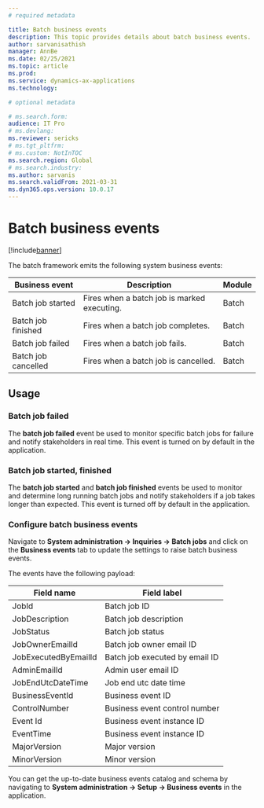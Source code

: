 ```yaml
---
# required metadata

title: Batch business events
description: This topic provides details about batch business events.
author: sarvanisathish
manager: AnnBe
ms.date: 02/25/2021
ms.topic: article
ms.prod:
ms.service: dynamics-ax-applications
ms.technology: 

# optional metadata

# ms.search.form:
audience: IT Pro
# ms.devlang: 
ms.reviewer: sericks
# ms.tgt_pltfrm: 
# ms.custom: NotInTOC
ms.search.region: Global
# ms.search.industry:
ms.author: sarvanis
ms.search.validFrom: 2021-03-31
ms.dyn365.ops.version: 10.0.17
---
```


# Batch business events

[!include[banner](../includes/banner.md)]

The batch framework emits the following system business events: 

Business event | Description | Module
-------------- | ----------- | ------
Batch job started | Fires when a batch job is marked executing. | Batch
Batch job finished | Fires when a batch job completes. | Batch
Batch job failed | Fires when a batch job fails. | Batch
Batch job cancelled | Fires when a batch job is cancelled. | Batch

## Usage
### Batch job failed
The **batch job failed** event be used to monitor specific batch jobs for failure and notify stakeholders in real time. This event is turned on by default in the application.

### Batch job started, finished 
The **batch job started** and **batch job finished** events be used to monitor and determine long running batch jobs and notify stakeholders if a job takes longer than expected. This event is turned off by default in the application.

### Configure batch business events
Navigate to **System administration -> Inquiries -> Batch jobs** and click on the **Business events** tab to update the settings to raise batch business events.

The events have the following payload:

Field name | Field label
---------- | -----------
JobId | Batch job ID
JobDescription | Batch job description
JobStatus | Batch job status
JobOwnerEmailId | Batch job owner email ID
JobExecutedByEmailId | Batch job executed by email ID
AdminEmailId | Admin user email ID
JobEndUtcDateTime | Job end utc date time
BusinessEventId | Business event ID
ControlNumber | Business event control number
Event Id | Business event instance ID
EventTime | Business event instance ID
MajorVersion | Major version
MinorVersion | Minor version

You can get the up-to-date business events catalog and schema by navigating to **System administration -> Setup -> Business events** in the application.
